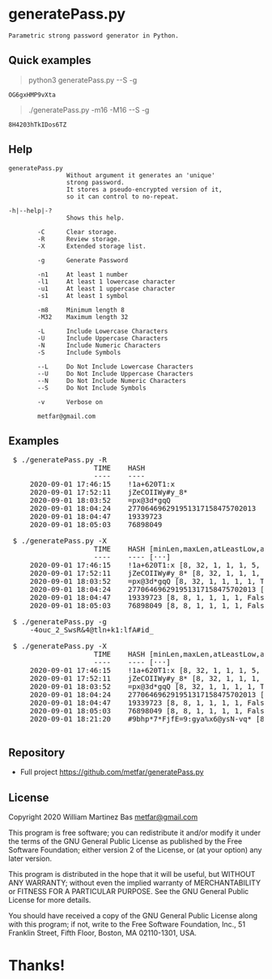 # generatePass.py

    Parametric strong password generator in Python.
    
## Quick examples

  > python3 generatePass.py --S -g

    OG6gxHMP9vXta
  
  > ./generatePass.py -m16 -M16 --S -g

    8H4203hTkIDos6TZ

## Help

    generatePass.py
                    Without argument it generates an 'unique' 
                    strong password.
                    It stores a pseudo-encrypted version of it,
                    so it can control to no-repeat.

    -h|--help|-?
                    Shows this help.

            -C      Clear storage.
            -R      Review storage.
            -X      Extended storage list.

            -g      Generate Password
                    
            -n1     At least 1 number
            -l1     At least 1 lowercase character
            -u1     At least 1 uppercase character
            -s1     At least 1 symbol
            
            -m8     Minimum length 8
            -M32    Maximum length 32
            
            -L      Include Lowercase Characters
            -U      Include Uppercase Characters
            -N      Include Numeric Characters
            -S      Include Symbols

            --L     Do Not Include Lowercase Characters
            --U     Do Not Include Uppercase Characters
            --N     Do Not Include Numeric Characters
            --S     Do Not Include Symbols
            
            -v      Verbose on
            
            metfar@gmail.com    
                                    
## Examples
<pre>
 $ ./generatePass.py -R
                    TIME    HASH
                    ----    ----
     2020-09-01 17:46:15    !1a+620T1:x
     2020-09-01 17:52:11    jZeCOIIWy#y_8*
     2020-09-01 18:03:52    =px@3d*gqQ
     2020-09-01 18:04:24    277064696291951317158475702013
     2020-09-01 18:04:47    19339723
     2020-09-01 18:05:03    76898049

 $ ./generatePass.py -X
                    TIME    HASH [minLen,maxLen,atLeastLow,atlUpp,atlSym,atlNum,lowers,uppers,syms,nums]
                    ----    ---- [···]
     2020-09-01 17:46:15    !1a+620T1:x [8, 32, 1, 1, 1, 5, True, True, True, True]
     2020-09-01 17:52:11    jZeCOIIWy#y_8* [8, 32, 1, 1, 1, 1, True, True, True, True]
     2020-09-01 18:03:52    =px@3d*gqQ [8, 32, 1, 1, 1, 1, True, True, True, True]
     2020-09-01 18:04:24    277064696291951317158475702013 [8, 32, 1, 1, 1, 1, False, False, False, True]
     2020-09-01 18:04:47    19339723 [8, 8, 1, 1, 1, 1, False, False, False, True]
     2020-09-01 18:05:03    76898049 [8, 8, 1, 1, 1, 1, False, False, False, True]

 $ ./generatePass.py -g
     -4ouc_2_SwsR&4@tln+k1:lfA#id_

 $ ./generatePass.py -X
                    TIME    HASH [minLen,maxLen,atLeastLow,atlUpp,atlSym,atlNum,lowers,uppers,syms,nums]
                    ----    ---- [···]
     2020-09-01 17:46:15    !1a+620T1:x [8, 32, 1, 1, 1, 5, True, True, True, True]
     2020-09-01 17:52:11    jZeCOIIWy#y_8* [8, 32, 1, 1, 1, 1, True, True, True, True]
     2020-09-01 18:03:52    =px@3d*gqQ [8, 32, 1, 1, 1, 1, True, True, True, True]
     2020-09-01 18:04:24    277064696291951317158475702013 [8, 32, 1, 1, 1, 1, False, False, False, True]
     2020-09-01 18:04:47    19339723 [8, 8, 1, 1, 1, 1, False, False, False, True]
     2020-09-01 18:05:03    76898049 [8, 8, 1, 1, 1, 1, False, False, False, True]
     2020-09-01 18:21:20    #9bhp*7*FjfE=9:gya%x6@ysN-vq* [8, 32, 1, 1, 1, 1, True, True, True, True]
        
</pre>

## Repository

  - Full project <https://github.com/metfar/generatePass.py>
  
  
## License

  Copyright 2020 William Martinez Bas <metfar@gmail.com>

  This program is free software; you can redistribute it and/or modify
  it under the terms of the GNU General Public License as published by
  the Free Software Foundation; either version 2 of the License, or
  (at your option) any later version.
  
  This program is distributed in the hope that it will be useful,
  but WITHOUT ANY WARRANTY; without even the implied warranty of
  MERCHANTABILITY or FITNESS FOR A PARTICULAR PURPOSE.  See the
  GNU General Public License for more details.
  
  You should have received a copy of the GNU General Public License
  along with this program; if not, write to the Free Software
  Foundation, Inc., 51 Franklin Street, Fifth Floor, Boston,
  MA 02110-1301, USA.

# Thanks!
